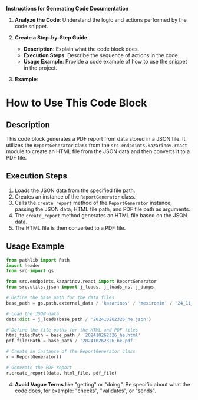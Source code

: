 **Instructions for Generating Code Documentation**

1. **Analyze the Code**: Understand the logic and actions performed by the code snippet.

2. **Create a Step-by-Step Guide**:
    - **Description**: Explain what the code block does.
    - **Execution Steps**: Describe the sequence of actions in the code.
    - **Usage Example**: Provide a code example of how to use the snippet in the project.

3. **Example**:

How to Use This Code Block
=========================================================================================

Description
-------------------------
This code block generates a PDF report from data stored in a JSON file. It utilizes the `ReportGenerator` class from the `src.endpoints.kazarinov.react` module to create an HTML file from the JSON data and then converts it to a PDF file.

Execution Steps
-------------------------
1. Loads the JSON data from the specified file path.
2. Creates an instance of the `ReportGenerator` class.
3. Calls the `create_report` method of the `ReportGenerator` instance, passing the JSON data, HTML file path, and PDF file path as arguments.
4. The `create_report` method generates an HTML file based on the JSON data.
5. The HTML file is then converted to a PDF file.

Usage Example
-------------------------

```python
from pathlib import Path
import header
from src import gs

from src.endpoints.kazarinov.react import ReportGenerator
from src.utils.jjson import j_loads, j_loads_ns, j_dumps

# Define the base path for the data files
base_path = gs.path.external_data / 'kazarinov' / 'mexironim' / '24_11_24_05_29_40_543'

# Load the JSON data
data:dict = j_loads(base_path / '202410262326_he.json')

# Define the file paths for the HTML and PDF files
html_file:Path = base_path / '202410262326_he.html'
pdf_file:Path = base_path / '202410262326_he.pdf'

# Create an instance of the ReportGenerator class
r = ReportGenerator()

# Generate the PDF report
r.create_report(data, html_file, pdf_file)
```

4. **Avoid Vague Terms** like "getting" or "doing". Be specific about what the code does, for example: "checks", "validates", or "sends".